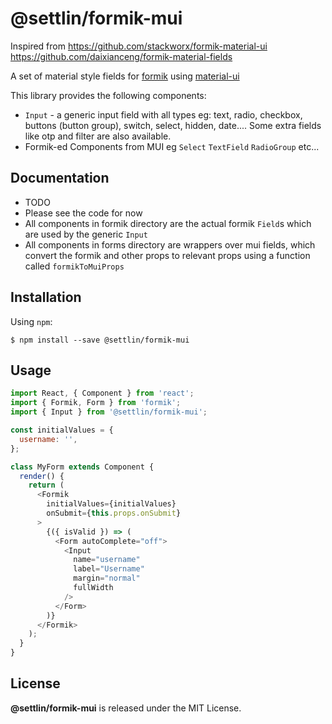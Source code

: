 # @settlin/formik-mui

Inspired from
https://github.com/stackworx/formik-material-ui
https://github.com/daixianceng/formik-material-fields

A set of material style fields for [formik](https://github.com/jaredpalmer/formik) using [material-ui](https://github.com/mui-org/material-ui)

This library provides the following components:

- `Input` - a generic input field with all types eg: text, radio, checkbox, buttons (button group), switch, select, hidden, date.... Some extra fields like otp and filter are also available.
- Formik-ed Components from MUI eg `Select` `TextField` `RadioGroup` etc...

## Documentation

- TODO
- Please see the code for now
- All components in formik directory are the actual formik `Field`s which are used by the generic `Input`
- All components in forms directory are wrappers over mui fields, which convert the formik and other props to relevant props using a function called `formikToMuiProps` 

## Installation

Using `npm`:

```
$ npm install --save @settlin/formik-mui
```

## Usage

```js
import React, { Component } from 'react';
import { Formik, Form } from 'formik';
import { Input } from '@settlin/formik-mui';

const initialValues = {
  username: '',
};

class MyForm extends Component {
  render() {
    return (
      <Formik
        initialValues={initialValues}
        onSubmit={this.props.onSubmit}
      >
        {({ isValid }) => (
          <Form autoComplete="off">
            <Input
              name="username"
              label="Username"
              margin="normal"
              fullWidth
            />
          </Form>
        )}
      </Formik>
    );
  }
}

```

## License

**@settlin/formik-mui** is released under the MIT License.
